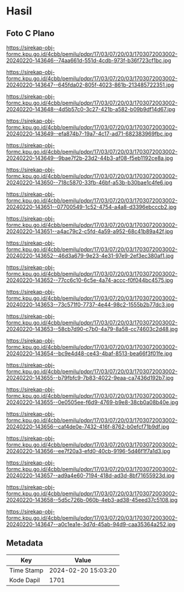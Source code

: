 # Hasil

## Foto C Plano

https://sirekap-obj-formc.kpu.go.id/4cbb/pemilu/pdpr/17/03/07/20/03/1703072003002-20240220-143646--74aa661d-551d-4cdb-973f-b36f723cf1bc.jpg

https://sirekap-obj-formc.kpu.go.id/4cbb/pemilu/pdpr/17/03/07/20/03/1703072003002-20240220-143647--645fda02-805f-4023-861b-213485722351.jpg

https://sirekap-obj-formc.kpu.go.id/4cbb/pemilu/pdpr/17/03/07/20/03/1703072003002-20240220-143648--4d5b57c0-3c27-421b-a582-b09b9df14d67.jpg

https://sirekap-obj-formc.kpu.go.id/4cbb/pemilu/pdpr/17/03/07/20/03/1703072003002-20240220-143649--efa874b7-19a7-4c17-ad71-682383969fbc.jpg

https://sirekap-obj-formc.kpu.go.id/4cbb/pemilu/pdpr/17/03/07/20/03/1703072003002-20240220-143649--9bae7f2b-23d2-44b3-af08-f5eb1192ce8a.jpg

https://sirekap-obj-formc.kpu.go.id/4cbb/pemilu/pdpr/17/03/07/20/03/1703072003002-20240220-143650--718c5870-33fb-46bf-a53b-b30bae1c4fe6.jpg

https://sirekap-obj-formc.kpu.go.id/4cbb/pemilu/pdpr/17/03/07/20/03/1703072003002-20240220-143651--07700549-1c52-4754-a4a8-d3396ebcccb2.jpg

https://sirekap-obj-formc.kpu.go.id/4cbb/pemilu/pdpr/17/03/07/20/03/1703072003002-20240220-143651--a4ac79c2-c5fd-4a59-a952-68c41b89a42f.jpg

https://sirekap-obj-formc.kpu.go.id/4cbb/pemilu/pdpr/17/03/07/20/03/1703072003002-20240220-143652--46d3a679-9e23-4e31-97e9-2ef3ec380af1.jpg

https://sirekap-obj-formc.kpu.go.id/4cbb/pemilu/pdpr/17/03/07/20/03/1703072003002-20240220-143652--77cc6c10-6c5e-4a74-accc-f0f044bc4575.jpg

https://sirekap-obj-formc.kpu.go.id/4cbb/pemilu/pdpr/17/03/07/20/03/1703072003002-20240220-143653--73c571f0-7737-4e44-98c2-1555b2b77dc3.jpg

https://sirekap-obj-formc.kpu.go.id/4cbb/pemilu/pdpr/17/03/07/20/03/1703072003002-20240220-143653--58cb7d90-c7b0-4a79-8a58-cc74603c2d48.jpg

https://sirekap-obj-formc.kpu.go.id/4cbb/pemilu/pdpr/17/03/07/20/03/1703072003002-20240220-143654--bc9e4d48-ce43-4baf-8513-bea66f3f01fe.jpg

https://sirekap-obj-formc.kpu.go.id/4cbb/pemilu/pdpr/17/03/07/20/03/1703072003002-20240220-143655--b79fbfc9-7b83-4022-9eaa-ca7436d192b7.jpg

https://sirekap-obj-formc.kpu.go.id/4cbb/pemilu/pdpr/17/03/07/20/03/1703072003002-20240220-143655--0e0505ee-f6d9-4769-b9e8-38cb0a08b40e.jpg

https://sirekap-obj-formc.kpu.go.id/4cbb/pemilu/pdpr/17/03/07/20/03/1703072003002-20240220-143656--caf4de0e-7432-416f-8762-b0efcf71b9df.jpg

https://sirekap-obj-formc.kpu.go.id/4cbb/pemilu/pdpr/17/03/07/20/03/1703072003002-20240220-143656--ee7f20a3-efd0-40cb-9196-5d46f1f7a1d3.jpg

https://sirekap-obj-formc.kpu.go.id/4cbb/pemilu/pdpr/17/03/07/20/03/1703072003002-20240220-143657--ad9a4e60-7194-418d-ad3d-8bf71655923d.jpg

https://sirekap-obj-formc.kpu.go.id/4cbb/pemilu/pdpr/17/03/07/20/03/1703072003002-20240220-143658--5d5c726b-060b-4eb3-ad38-45eed37c5108.jpg

https://sirekap-obj-formc.kpu.go.id/4cbb/pemilu/pdpr/17/03/07/20/03/1703072003002-20240220-143647--a0c1ea1e-3d7d-45ab-94d9-caa35364a252.jpg


## Metadata

| Key        | Value               |
| ---------- | ------------------- |
| Time Stamp | 2024-02-20 15:03:20 |
| Kode Dapil | 1701                |



